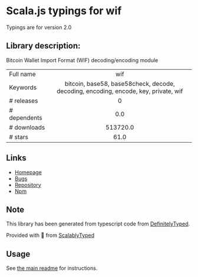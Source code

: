 
# Scala.js typings for wif

Typings are for version 2.0

## Library description:
Bitcoin Wallet Import Format (WIF) decoding/encoding module

|                    |                 |
| ------------------ | :-------------: |
| Full name          | wif |
| Keywords           | bitcoin, base58, base58check, decode, decoding, encoding, encode, key, private, wif |
| # releases         | 0 |
| # dependents       | 0.0 |
| # downloads        | 513720.0 |
| # stars            | 61.0 |

## Links
- [Homepage](https://github.com/bitcoinjs/wif)
- [Bugs](https://github.com/bitcoinjs/wif/issues)
- [Repository](https://github.com/bitcoinjs/wif)
- [Npm](https://www.npmjs.com/package/wif)
    


## Note
This library has been generated from typescript code from [DefinitelyTyped](https://definitelytyped.org).

Provided with :purple_heart: from [ScalablyTyped](https://github.com/oyvindberg/ScalablyTyped)

## Usage
See [the main readme](../../readme.md) for instructions.


